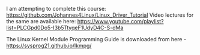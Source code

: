 I am attempting to complete this course:
https://github.com/Johannes4Linux/Linux_Driver_Tutorial
Video lectures for the same are available here:
https://www.youtube.com/playlist?list=PLCGpd0Do5-I3b5TtyqeF1UdyD4C-S-dMa

The Linux Kernel Module Programming Guide is downloaded from here -
https://sysprog21.github.io/lkmpg/
